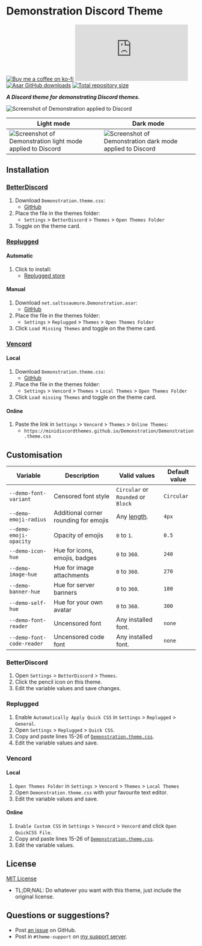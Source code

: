 [screenshot]:       https://minidiscordthemes.github.io/Demonstration/preview/preview.avif
[light]:            https://minidiscordthemes.github.io/Demonstration/preview/light.avif
[dark]:             https://minidiscordthemes.github.io/Demonstration/preview/dark.avif

[css-color]:        https://developer.mozilla.org/en-US/docs/Web/CSS/color_value
[css-length]:       https://developer.mozilla.org/en-US/docs/Web/CSS/length

[discord]:          https://discord.gg/uy8nKQVatp

[BetterDiscord]:    https://betterdiscord.app/
[Replugged]:        https://replugged.dev/
[Vencord]:          https://github.com/Vendicated/Vencord

[shield-donate]:    https://img.shields.io/badge/Donate-ko--fi-orange?style=flat-square&logo=kofi&logoColor=orange
[ko-fi]:            https://ko-fi.com/saltssaumure "Buy me a coffee!"

[shield-bd-dl]:     https://img.shields.io/github/downloads/MiniDiscordThemes/Demonstration/Demonstration.theme.css?color=purple&label=Downloads&style=flat-square
[shield-asar-dl]:   https://img.shields.io/github/downloads/MiniDiscordThemes/Demonstration/net.saltssaumure.Demonstration.asar?color=purple&label=Downloads&style=flat-square
[shield-repo-size]: https://img.shields.io/github/repo-size/MiniDiscordThemes/Demonstration?label=Repository&style=flat-square "Total size"

[github]:           https://github.com/MiniDiscordThemes/Demonstration
[issues]:           https://github.com/MiniDiscordThemes/Demonstration/issues
[license]:          https://github.com/MiniDiscordThemes/Demonstration/blob/main/LICENSE
[.theme.css]:       https://github.com/MiniDiscordThemes/Demonstration/blob/main/Demonstration.theme.css

[release-bd]:       https://betterdiscord.app/theme/?id=000 "BetterDiscord store page"
[release-rp]:       https://replugged.dev/store/net.saltssaumure.Demonstration "Replugged store page"
[release-bd-gh]:    https://github.com/MiniDiscordThemes/Demonstration/releases/latest/download/Demonstration.theme.css "Get latest release"
[release-rp-gh]:    https://github.com/MiniDiscordThemes/Demonstration/releases/latest/download/net.saltssaumure.Demonstration.asar "Get latest release"

# Demonstration Discord Theme
[![Buy me a coffee on ko-fi][shield-donate]][ko-fi]
[![CSS GitHub downloads][shield-bd-dl]][release-bd-gh]
[![Asar GitHub downloads][shield-asar-dl]][release-rp-gh]
[![Total repository size][shield-repo-size]][github]

***A Discord theme for demonstrating Discord themes.***

![Screenshot of Demonstration applied to Discord][screenshot]

| Light mode                                                          | Dark mode                                                         |
| ------------------------------------------------------------------- | ----------------------------------------------------------------- |
| ![Screenshot of Demonstration light mode applied to Discord][light] | ![Screenshot of Demonstration dark mode applied to Discord][dark] |

## Installation

### [BetterDiscord][BetterDiscord]
1. Download `Demonstration.theme.css`:
    <!-- - [BetterDiscord store][release-bd] -->
    - [GitHub][release-bd-gh]
2. Place the file in the themes folder:
    - `Settings` > `BetterDiscord` > `Themes` > `Open Themes Folder`
3. Toggle on the theme card.

### [Replugged][Replugged]
#### Automatic
1. Click to install:
    - [Replugged store][release-rp]
#### Manual
1. Download `net.saltssaumure.Demonstration.asar`:
    - [GitHub][release-rp-gh]
2. Place the file in the themes folder:
    - `Settings` > `Replugged` > `Themes` > `Open Themes Folder`
3. Click `Load Missing Themes` and toggle on the theme card.

### [Vencord][Vencord]
#### Local
1. Download `Demonstration.theme.css`:
    <!-- - [BetterDiscord store][release-bd] -->
    - [GitHub][release-bd-gh]
2. Place the file in the themes folder:
    - `Settings` > `Vencord` > `Themes` > `Local Themes` > `Open Themes Folder`
3. Click `Load missing Themes` and toggle on the theme card.
#### Online
1. Paste the link in `Settings` > `Vencord` > `Themes` > `Online Themes`:
    - `https://minidiscordthemes.github.io/Demonstration/Demonstration.theme.css`

## Customisation

| Variable                  | Description                           | Valid values                       | Default value |
| ------------------------- | ------------------------------------- | ---------------------------------- | ------------- |
| `--demo-font-variant`     | Censored font style                   | `Circular` or `Rounded` or `Block` | `Circular`    |
| `--demo-emoji-radius`     | Additional corner rounding for emojis | Any [length][css-length].          | `4px`         |
| `--demo-emoji-opacity`    | Opacity of emojis                     | `0` to `1`.                        | `0.5`         |
| `--demo-icon-hue`         | Hue for icons, emojis, badges         | `0` to `360`.                      | `240`         |
| `--demo-image-hue`        | Hue for image attachments             | `0` to `360`.                      | `270`         |
| `--demo-banner-hue`       | Hue for server banners                | `0` to `360`.                      | `180`         |
| `--demo-self-hue`         | Hue for your own avatar               | `0` to `360`.                      | `300`         |
| `--demo-font-reader`      | Uncensored font                       | Any installed font.                | `none`        |
| `--demo-font-code-reader` | Uncensored code font                  | Any installed font.                | `none`        |

### BetterDiscord
1. Open `Settings` > `BetterDiscord` > `Themes`.
2. Click the pencil icon on this theme.
3. Edit the variable values and save changes.

### Replugged
1. Enable `Automatically Apply Quick CSS` in `Settings` > `Replugged` > `General`.
2. Open `Settings` > `Replugged` > `Quick CSS`.
3. Copy and paste lines 15-26 of [`Demonstration.theme.css`][.theme.css].
4. Edit the variable values and save.

### Vencord
#### Local
1. `Open Themes Folder` in `Settings` > `Vencord` > `Themes` > `Local Themes`
2. Open `Demonstration.theme.css` with your favourite text editor.
3. Edit the variable values and save.
#### Online
1. `Enable Custom CSS` in `Settings` > `Vencord` > `Vencord` and click `Open QuickCSS File`.
2. Copy and paste lines 15-26 of [`Demonstration.theme.css`][.theme.css].
3. Edit the variable values.

## License
[MIT License][license]
- <span title="Too long; didn't read; not a lawyer">TL;DR;NAL</span>: Do whatever you want with this theme, just include the original license.

## Questions or suggestions?
- Post [an issue][issues] on GitHub.
- Post in `#theme-support` on [my support server][discord].